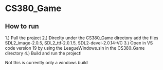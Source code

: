 # CS380_Game

## How to run
1.) Pull the project
2.) Direclty under the CS380_Game directory add the files SDL2_image-2.0.5, SDL2_ttf-2.0.1.5, SDL2-devel-2.0.14-VC
3.) Open in VS code version 19 by using the LeagueWindows.sln in the CS380_Game directory
4.) Build and run the project!

Not this is currently only a windows build
